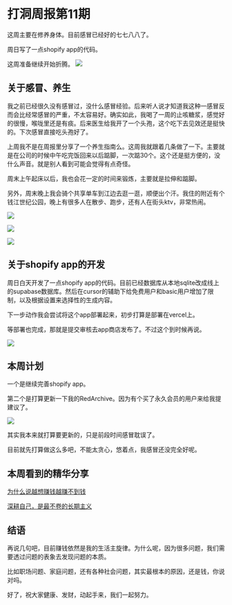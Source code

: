 # 打洞周报第11期
这周主要在修养身体。目前感冒已经好的七七八八了。

周日写了一点shopify app的代码。

这周准备继续开始折腾。
![](https://cdn.mundane.ink/202505262256167.png)


## 关于感冒、养生
我之前已经很久没有感冒过，没什么感冒经验。后来听人说才知道我这种一感冒反而会比经常感冒的严重，不太容易好。确实如此，我喝了一周的止咳糖浆，感觉好的很慢，喉咙里还是有痰。后来医生给我开了一个头孢，这个吃下去见效还是挺快的。下次感冒直接吃头孢好了。

上周我不是在周报里分享了一个养生指南么。这周我就跟着几条做了一下。主要就是在公司的时候中午吃完饭回来以后踮脚，一次踮30个。这个还是挺方便的，没什么声音。就是别人看到可能会觉得有点奇怪。

周末上午起床以后，我也会花一定的时间来锻炼，主要就是拉伸和踮脚。

另外，周末晚上我会骑个共享单车到江边去逛一逛，顺便出个汗。我住的附近有个钱江世纪公园，晚上有很多人在散步、跑步，还有人在街头ktv，非常热闹。

![](https://cdn.mundane.ink/202507212003630.png)

![](https://cdn.mundane.ink/202507212006539.jpg)

![](https://cdn.mundane.ink/202507212007187.jpg)

## 关于shopify app的开发
周日白天开发了一点shopify app的代码。目前已经数据库从本地sqlite改成线上的supabase数据库。然后在cursor的辅助下给免费用户和basic用户增加了限制，以及根据设置来选择性的生成内容。

下一步动作我会尝试将这个app部署起来，初步打算是部署在vercel上。

等部署也完成，那就是提交审核去app商店发布了。不过这个到时候再说。

![](https://cdn.mundane.ink/202507212010204.png)

## 本周计划

一个是继续完善shopify app。

第二个是打算更新一下我的RedArchive。因为有个买了永久会员的用户来给我提建议了。

![](https://cdn.mundane.ink/202507212018273.jpg)

其实我本来就打算要更新的，只是前段时间感冒耽误了。

目前就先打算做这么多吧，不能太贪心，悠着点，我感冒还没完全好呢。

## 本周看到的精华分享

[为什么说越想赚钱越赚不到钱](https://mp.weixin.qq.com/s/d4oiiASXOmkv_-bICSKCZQ)

[深耕自己，是最不卷的长期主义](https://mp.weixin.qq.com/s/szV6mY4GRkRYSVQ5HsEWzg)

## 结语

再说几句吧，目前赚钱依然是我的生活主旋律。为什么呢，因为很多问题，我们需要透过问题的表象去发现问题的本质。

比如职场问题、家庭问题，还有各种社会问题，其实最根本的原因，还是钱，你说对吗。

好了，祝大家健康、发财，动起手来，我们一起努力。
